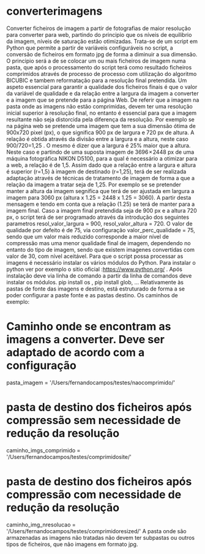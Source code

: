 # converterimagens
Converter ficheiros de imagem a partir de fotografias  de maior resolução para converter  para web, partindo do principio 
que os níveis de equilibrio da imagem, níveis de saturação estão otimizadas.
Trata-se de um script em Python que permite a partir de variáveis configuráveis no script, a conversão de ficheiros em formato jpg de forma a diminuir a sua dimensão.
O principio será a de se colocar um ou mais ficheiros de imagem numa pasta, que após o processamento do script terá como resultado
ficheiros comprimidos através de processo de processo com utilização do algoritmo BICUBIC e tambem reformatação para a resolução final pretendida.
Um aspeto essencial para garantir a qualidade dos ficheiros finais é que o valor da variável de qualidade e da relação entre a largura da imagem a converter e 
a imagem que se pretende para a página Web. De referir que a imagem na pasta onde as imagens não estão comprimidas, devem ter uma resolução inicial superior 
à resolução final, no entanto é essencial para que a imagem resultante não seja distorcida pela diferença da resolução.
Por exemplo se na página web se pretende uma imagem que tem a sua dimensão ótima de 900x720 pixel (px), o que significa 900 px de largura
e 720 px de altura. A  relação é obtida através da divisão entre a largura e a altura, neste caso 900/720=1,25 . 
O mesmo é dizer que a largura é 25% maior que a altura. 
Neste caso e partindo de uma suposta imagem  de 3696 × 2448 px de uma máquina fotográfica NIKON D5100, para a qual é necessário a otimizar para a web,
a relação é de 1,5.
Assim dado que a relação entre a largura e altura é superior (r=1,5) à imagem de destinado (r=1,25), terá de ser realizada adaptação 
através de técnicas de tratamento de imagem de forma a que a relação da imagem a tratar seja de 1,25. Por exemplo se se pretender manter a altura da imagem
segnifica que terá de ser ajustada em largura a imagem para 3060 px (altura x 1.25 = 2448 x 1.25 = 3060). A partir desta mensagem e tendo em conta
que a relação (1.25) se terá de manter para a imagem final. 
Caso a imagem final pretendida seja de 900 px e a altura 720 px, o script terá de ser programado através da introdução dos seguintes parametros
resol_valor_largura = 900, resol_valor_altura = 720. O valor de qualidade por defeito é de 75, via configuração valor_perc_qualidade = 75,
sendo que um valor mais reduzido corresponde a maior nível de compressão mas uma menor qualidade final de imagem, dependendo no entanto do tipo de imagem,
sendo que existem imagenes convertidas  com valor de 30, com nível aceitável.
Para que o script possa processar as imagens  é necessário instalar os vários módulos do Python.
Para instalar o python ver por exemplo o sitio oficial :https://www.python.org/ .
Após instalação deve via linha de comando a partir da linha de comandos deve instalar os módulos. 
pip install os ,  pip install glob, ...
Relativamente às pastas de fonte das imagens e destino, está estruturado de forma a se poder configurar a paste fonte e as pastas  destino.
Os caminhos de exemplo:
# Caminho onde se encontram as imagens a converter. Deve ser adaptado de acordo com a configuração
pasta_imagem = '/Users/fernandocampos/testes/naocomprimido/'
# pasta de destino dos ficheiros após compressão sem necessidade de redução da resolução
caminho_imgs_comprimido = '/Users/fernandocampos/testes/comprimidosite/'
# pasta de destino dos ficheiros após compressão com necessidade de redução da resolução
caminho_img_nresolucao = '/Users/fernandocampos/testes/comprimidoresized/'
A pasta onde são armazenadas as imagens não tratadas não devem ter subpastas ou outros tipos de ficheiros, que não imagens em formato jpg.





